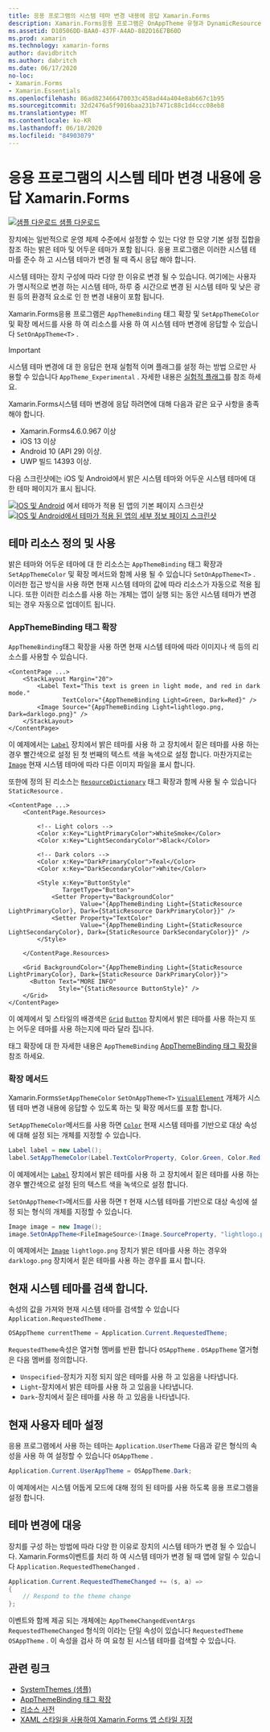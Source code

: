 ```yaml
---
title: 응용 프로그램의 시스템 테마 변경 내용에 응답 Xamarin.Forms
description: Xamarin.Forms응용 프로그램은 OnAppTheme 유형과 DynamicResource 태그 확장을 사용 하 여 운영 체제 테마 변경 내용에 응답할 수 있습니다.
ms.assetid: D10506DD-BAA0-437F-A4AD-882D16E7B60D
ms.prod: xamarin
ms.technology: xamarin-forms
author: davidbritch
ms.author: dabritch
ms.date: 06/17/2020
no-loc:
- Xamarin.Forms
- Xamarin.Essentials
ms.openlocfilehash: 86ad823466470033c458ad44a404e8ab667c1b95
ms.sourcegitcommit: 32d2476a5f9016baa231b7471c88c1d4ccc08eb8
ms.translationtype: MT
ms.contentlocale: ko-KR
ms.lasthandoff: 06/18/2020
ms.locfileid: "84903079"
---
```

# <a name="respond-to-system-theme-changes-in-xamarinforms-applications"></a>응용 프로그램의 시스템 테마 변경 내용에 응답 Xamarin.Forms

[![샘플 다운로드](~/media/shared/download.png) 샘플 다운로드](https://docs.microsoft.com/samples/xamarin/xamarin-forms-samples/userinterface-systemthemesdemo/)

장치에는 일반적으로 운영 체제 수준에서 설정할 수 있는 다양 한 모양 기본 설정 집합을 참조 하는 밝은 테마 및 어두운 테마가 포함 됩니다. 응용 프로그램은 이러한 시스템 테마를 준수 하 고 시스템 테마가 변경 될 때 즉시 응답 해야 합니다.

시스템 테마는 장치 구성에 따라 다양 한 이유로 변경 될 수 있습니다. 여기에는 사용자가 명시적으로 변경 하는 시스템 테마, 하루 중 시간으로 변경 된 시스템 테마 및 낮은 광원 등의 환경적 요소로 인 한 변경 내용이 포함 됩니다.

Xamarin.Forms응용 프로그램은 `AppThemeBinding` 태그 확장 및 `SetAppThemeColor` 및 확장 메서드를 사용 하 여 리소스를 사용 하 여 시스템 테마 변경에 응답할 수 있습니다 `SetOnAppTheme<T>` .

> [!IMPORTANT]
> 시스템 테마 변경에 대 한 응답은 현재 실험적 이며 플래그를 설정 하는 방법 으로만 사용할 수 있습니다 `AppTheme_Experimental` . 자세한 내용은 [실험적 플래그](~/xamarin-forms/internals/experimental-flags.md)를 참조 하세요.

Xamarin.Forms시스템 테마 변경에 응답 하려면에 대해 다음과 같은 요구 사항을 충족 해야 합니다.

- Xamarin.Forms4.6.0.967 이상
- iOS 13 이상
- Android 10 (API 29) 이상.
- UWP 빌드 14393 이상.

다음 스크린샷에는 iOS 및 Android에서 밝은 시스템 테마와 어두운 시스템 테마에 대 한 테마 페이지가 표시 됩니다.

[![IOS 및 Android](system-theme-changes-images/main-page-both-themes.png "테마가 적용 된 앱의 기본 페이지")](system-theme-changes-images/main-page-both-themes-large.png#lightbox "테마가 적용 된 앱의 기본 페이지") 
 에서 테마가 적용 된 앱의 기본 페이지 스크린샷 [ ![IOS 및 Android에서 테마가 적용 된 앱의 세부 정보 페이지 스크린샷](system-theme-changes-images/detail-page-both-themes.png "테마가 적용 된 앱의 세부 정보 페이지")](system-theme-changes-images/detail-page-both-themes-large.png#lightbox "테마가 적용 된 앱의 세부 정보 페이지")

## <a name="define-and-consume-theme-resources"></a>테마 리소스 정의 및 사용

밝은 테마와 어두운 테마에 대 한 리소스는 `AppThemeBinding` 태그 확장과 `SetAppThemeColor` 및 확장 메서드와 함께 사용 될 수 있습니다 `SetOnAppTheme<T>` . 이러한 접근 방식을 사용 하면 현재 시스템 테마의 값에 따라 리소스가 자동으로 적용 됩니다. 또한 이러한 리소스를 사용 하는 개체는 앱이 실행 되는 동안 시스템 테마가 변경 되는 경우 자동으로 업데이트 됩니다.

### <a name="appthemebinding-markup-extension"></a>AppThemeBinding 태그 확장

`AppThemeBinding`태그 확장을 사용 하면 현재 시스템 테마에 따라 이미지나 색 등의 리소스를 사용할 수 있습니다.

```xaml
<ContentPage ...>
    <StackLayout Margin="20">
        <Label Text="This text is green in light mode, and red in dark mode."
               TextColor="{AppThemeBinding Light=Green, Dark=Red}" />
        <Image Source="{AppThemeBinding Light=lightlogo.png, Dark=darklogo.png}" />
    </StackLayout>
</ContentPage>
```

이 예제에서는 [`Label`](xref:Xamarin.Forms.Label) 장치에서 밝은 테마를 사용 하 고 장치에서 짙은 테마를 사용 하는 경우 빨간색으로 설정 된 첫 번째의 텍스트 색을 녹색으로 설정 합니다. 마찬가지로는 [`Image`](xref:Xamarin.Forms.Image) 현재 시스템 테마에 따라 다른 이미지 파일을 표시 합니다.

또한에 정의 된 리소스는 [`ResourceDictionary`](xref:Xamarin.Forms.ResourceDictionary) 태그 확장과 함께 사용 될 수 있습니다 `StaticResource` .

```xaml
<ContentPage ...>
    <ContentPage.Resources>

        <!-- Light colors -->
        <Color x:Key="LightPrimaryColor">WhiteSmoke</Color>
        <Color x:Key="LightSecondaryColor">Black</Color>

        <!-- Dark colors -->
        <Color x:Key="DarkPrimaryColor">Teal</Color>
        <Color x:Key="DarkSecondaryColor">White</Color>

        <Style x:Key="ButtonStyle"
               TargetType="Button">
            <Setter Property="BackgroundColor"
                    Value="{AppThemeBinding Light={StaticResource LightPrimaryColor}, Dark={StaticResource DarkPrimaryColor}}" />
            <Setter Property="TextColor"
                    Value="{AppThemeBinding Light={StaticResource LightSecondaryColor}, Dark={StaticResource DarkSecondaryColor}}" />
        </Style>

    </ContentPage.Resources>

    <Grid BackgroundColor="{AppThemeBinding Light={StaticResource LightPrimaryColor}, Dark={StaticResource DarkPrimaryColor}}">
      <Button Text="MORE INFO"
              Style="{StaticResource ButtonStyle}" />
    </Grid>    
</ContentPage>    
```

이 예제에서 및 스타일의 배경색은 [`Grid`](xref:Xamarin.Forms.Grid) [`Button`](xref:Xamarin.Forms.Button) 장치에서 밝은 테마를 사용 하는지 또는 어두운 테마를 사용 하는지에 따라 달라 집니다.

태그 확장에 대 한 자세한 내용은 `AppThemeBinding` [AppThemeBinding 태그 확장](~/xamarin-forms/xaml/markup-extensions/consuming.md#appthemebinding-markup-extension)을 참조 하세요.

### <a name="extension-methods"></a>확장 메서드

Xamarin.Forms`SetAppThemeColor` `SetOnAppTheme<T>` [`VisualElement`](xref:Xamarin.Forms.VisualElement) 개체가 시스템 테마 변경 내용에 응답할 수 있도록 하는 및 확장 메서드를 포함 합니다.

`SetAppThemeColor`메서드를 사용 하면 [`Color`](xref:Xamarin.Forms.Color) 현재 시스템 테마를 기반으로 대상 속성에 대해 설정 되는 개체를 지정할 수 있습니다.

```csharp
Label label = new Label();
label.SetAppThemeColor(Label.TextColorProperty, Color.Green, Color.Red);
```

이 예제에서는 [`Label`](xref:Xamarin.Forms.Label) 장치에서 밝은 테마를 사용 하 고 장치에서 짙은 테마를 사용 하는 경우 빨간색으로 설정 된의 텍스트 색을 녹색으로 설정 합니다.

`SetOnAppTheme<T>`메서드를 사용 하면 `T` 현재 시스템 테마를 기반으로 대상 속성에 설정 되는 형식의 개체를 지정할 수 있습니다.

```csharp
Image image = new Image();
image.SetOnAppTheme<FileImageSource>(Image.SourceProperty, "lightlogo.png", "darklogo.png");
```

이 예제에서는 [`Image`](xref:Xamarin.Forms.Image) `lightlogo.png` 장치가 밝은 테마를 사용 하는 경우와 `darklogo.png` 장치에서 짙은 테마를 사용 하는 경우를 표시 합니다.

## <a name="detect-the-current-system-theme"></a>현재 시스템 테마를 검색 합니다.

속성의 값을 가져와 현재 시스템 테마를 검색할 수 있습니다 `Application.RequestedTheme` .

```csharp
OSAppTheme currentTheme = Application.Current.RequestedTheme;
```

`RequestedTheme`속성은 열거형 멤버를 반환 합니다 `OSAppTheme` . `OSAppTheme` 열거형은 다음 멤버를 정의합니다.

- `Unspecified`-장치가 지정 되지 않은 테마를 사용 하 고 있음을 나타냅니다.
- `Light`-장치에서 밝은 테마를 사용 하 고 있음을 나타냅니다.
- `Dark`-장치에서 짙은 테마를 사용 하 고 있음을 나타냅니다.

## <a name="set-the-current-user-theme"></a>현재 사용자 테마 설정

응용 프로그램에서 사용 하는 테마는 `Application.UserTheme` 다음과 같은 형식의 속성을 사용 하 여 설정할 수 있습니다 `OSAppTheme` .

```csharp
Application.Current.UserAppTheme = OSAppTheme.Dark;
```

이 예제에서는 시스템 어둡게 모드에 대해 정의 된 테마를 사용 하도록 응용 프로그램을 설정 합니다.

## <a name="react-to-theme-changes"></a>테마 변경에 대응

장치를 구성 하는 방법에 따라 다양 한 이유로 장치의 시스템 테마가 변경 될 수 있습니다. Xamarin.Forms이벤트를 처리 하 여 시스템 테마가 변경 될 때 앱에 알릴 수 있습니다 `Application.RequestedThemeChanged` .

```csharp
Application.Current.RequestedThemeChanged += (s, a) =>
{
    // Respond to the theme change
};
```

이벤트와 함께 제공 되는 개체에는 `AppThemeChangedEventArgs` `RequestedThemeChanged` 형식의 이라는 단일 속성이 있습니다 `RequestedTheme` `OSAppTheme` . 이 속성을 검사 하 여 요청 된 시스템 테마를 검색할 수 있습니다.

## <a name="related-links"></a>관련 링크

- [SystemThemes (샘플)](https://docs.microsoft.com/samples/xamarin/xamarin-forms-samples/userinterface-systemthemesdemo/)
- [AppThemeBinding 태그 확장](~/xamarin-forms/xaml/markup-extensions/consuming.md#appthemebinding-markup-extension)
- [리소스 사전](~/xamarin-forms/xaml/resource-dictionaries.md)
- [XAML 스타일을 사용하여 Xamarin.Forms 앱 스타일 지정](~/xamarin-forms/user-interface/styles/xaml/index.md)
